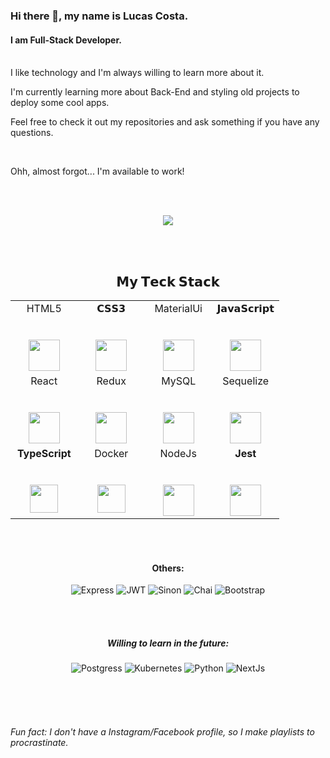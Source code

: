 ### Hi there 👋, my name is Lucas Costa.
#### I am Full-Stack Developer.
<br>
I like technology and I'm always willing to learn more about it.

I'm currently learning more about Back-End and styling old projects to deploy some cool apps.

Feel free to check it out my repositories and ask something if you have any questions.

<br>

Ohh, almost forgot... I'm available to work!

<br><br>

<div align="center">
  <a href="https://github.com/anuraghazra/github-readme-stats">
    <img src="https://github-readme-stats.vercel.app/api?username=1lucascq&show_icons=true&theme=dark" />
  </a>
</div>

<br><br>

<h2 align="center"> 𝗠𝘆 𝗧𝗲𝗰𝗸 𝗦𝘁𝗮𝗰𝗸 </h2>

<table align="center">
  <tbody>
    <tr valign="top">
      <td width="25%" align="center">
        <span>HTML5</span><br><br><br>
        <img height="50px" src="https://cdn.svgporn.com/logos/html-5.svg">
      </td>
      <td width="25%" align="center">
        <span>𝗖𝗦𝗦𝟯</span><br><br><br>
        <img height="50px" src="https://cdn.svgporn.com/logos/css-3.svg">
      </td>
      <td width="25%" align="center">
         <span>MaterialUi</span><br><br><br>
        <img height="50px" src="https://cdn.svgporn.com/logos/material-ui.svg">
      </td>
      <td width="25%" align="center">
        <span>𝗝𝗮𝘃𝗮𝗦𝗰𝗿𝗶𝗽𝘁</span><br><br><br>
        <img height="50px" src="https://cdn.svgporn.com/logos/javascript.svg">
      </td>
    </tr>
    <tr valign="top">
      <td width="25%" align="center">
        <span>React</span><br><br><br>
        <img height="50px" src="https://cdn.svgporn.com/logos/react.svg">
      </td>
      <td width="25%" align="center">
         <span>Redux</span><br><br><br>
        <img height="50px" src="https://cdn.svgporn.com/logos/redux.svg">
      </td>
      <td width="25%" align="center">
         <span>MySQL</span><br><br><br>
        <img height="50px" src="https://cdn.svgporn.com/logos/mysql.svg">
      </td>
      <td width="25%" align="center">
         <span>Sequelize</span><br><br><br>
        <img height="50px" src="https://cdn.svgporn.com/logos/sequelize.svg">
      </td>
    </tr>
    <tr valign="top">
      <td width="25%" align="center">
        <span><b>TypeScript</b></span><br><br><br>
        <img height="45px" src="https://cdn.svgporn.com/logos/typescript.svg">
      </td>
      <td width="25%" align="center">
        <span>Docker</span><br><br><br>
        <img height="45px" src="https://cdn.svgporn.com/logos/docker.svg">
      </td>
      <td width="25%" align="center">
        <span>NodeJs</span><br><br><br>
        <img height="50px" src="https://cdn.svgporn.com/logos/nodejs.svg">
      </td>
      <td width="25%" align="center">
        <span><b>Jest</b></span><br><br><br>
        <img height="50px" src="https://cdn.svgporn.com/logos/jest.svg">
      </td>
    </tr>
  </tbody>
</table>
</p>

<br><br>

<div align="center">
<h4>Others:</h4>

![Express](https://img.shields.io/badge/Express.js-000000?style=for-the-badge&logo=express&logoColor=white)
![JWT](https://img.shields.io/badge/JWT-000000?style=for-the-badge&logo=JSON%20web%20tokens&logoColor=white)
![Sinon](https://img.shields.io/badge/Mocha-8D6748?style=for-the-badge&logo=Mocha&logoColor=white)
![Chai](https://img.shields.io/badge/chai-A30701?style=for-the-badge&logo=chai&logoColor=white)
![Bootstrap](https://img.shields.io/badge/Bootstrap-563D7C?style=for-the-badge&logo=bootstrap&logoColor=white)

<br><br>
  
 <h5>Willing to learn in the future:</h5>

![Postgress](https://img.shields.io/badge/PostgreSQL-316192?style=for-the-badge&logo=postgresql&logoColor=white)
![Kubernetes](https://img.shields.io/badge/kubernetes-326ce5.svg?&style=for-the-badge&logo=kubernetes&logoColor=white)
![Python](https://img.shields.io/badge/Python-FFD43B?style=for-the-badge&logo=python&logoColor=blue)
![NextJs](https://img.shields.io/badge/next.js-000000?style=for-the-badge&logo=nextdotjs&logoColor=white)
</div>

<br><br><br>

###### Fun fact: I don't have a Instagram/Facebook profile, so I make playlists to procrastinate.
<!--

###### Fun fact: I don't have a Instagram/Facebook profile, so I do playlists as procrastination. I'm not proud of it but I only regret when the playlist sucks.
Fun fact: I do playlists as procrastination and I'm pretty sure that I probably have one that suits you.
-->
